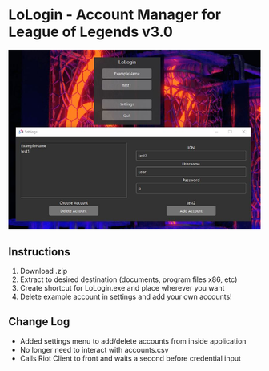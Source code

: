 # LoLogin - Account Manager for League of Legends v3.0

![Example Image](/Example.JPG)

## Instructions
1. Download .zip
2. Extract to desired destination (documents, program files x86, etc)
3. Create shortcut for LoLogin.exe and place wherever you want
4. Delete example account in settings and add your own accounts!

## Change Log
- Added settings menu to add/delete accounts from inside application
- No longer need to interact with accounts.csv
- Calls Riot Client to front and waits a second before credential input
